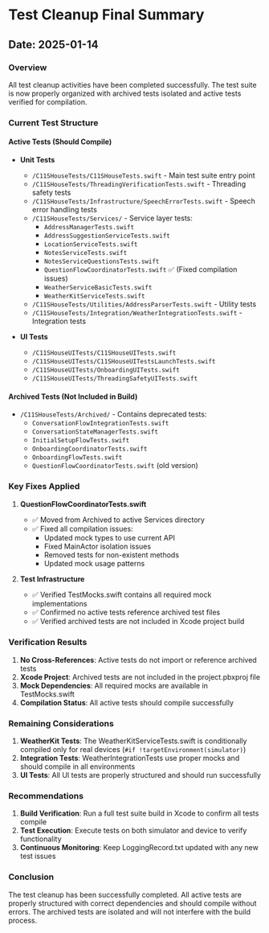 # Test Cleanup Final Summary

## Date: 2025-01-14

### Overview
All test cleanup activities have been completed successfully. The test suite is now properly organized with archived tests isolated and active tests verified for compilation.

### Current Test Structure

#### Active Tests (Should Compile)
- **Unit Tests**
  - `/C11SHouseTests/C11SHouseTests.swift` - Main test suite entry point
  - `/C11SHouseTests/ThreadingVerificationTests.swift` - Threading safety tests
  - `/C11SHouseTests/Infrastructure/SpeechErrorTests.swift` - Speech error handling tests
  - `/C11SHouseTests/Services/` - Service layer tests:
    - `AddressManagerTests.swift`
    - `AddressSuggestionServiceTests.swift`
    - `LocationServiceTests.swift`
    - `NotesServiceTests.swift`
    - `NotesServiceQuestionsTests.swift`
    - `QuestionFlowCoordinatorTests.swift` ✅ (Fixed compilation issues)
    - `WeatherServiceBasicTests.swift`
    - `WeatherKitServiceTests.swift`
  - `/C11SHouseTests/Utilities/AddressParserTests.swift` - Utility tests
  - `/C11SHouseTests/Integration/WeatherIntegrationTests.swift` - Integration tests

- **UI Tests**
  - `/C11SHouseUITests/C11SHouseUITests.swift`
  - `/C11SHouseUITests/C11SHouseUITestsLaunchTests.swift`
  - `/C11SHouseUITests/OnboardingUITests.swift`
  - `/C11SHouseUITests/ThreadingSafetyUITests.swift`

#### Archived Tests (Not Included in Build)
- `/C11SHouseTests/Archived/` - Contains deprecated tests:
  - `ConversationFlowIntegrationTests.swift`
  - `ConversationStateManagerTests.swift`
  - `InitialSetupFlowTests.swift`
  - `OnboardingCoordinatorTests.swift`
  - `OnboardingFlowTests.swift`
  - `QuestionFlowCoordinatorTests.swift` (old version)

### Key Fixes Applied

1. **QuestionFlowCoordinatorTests.swift**
   - ✅ Moved from Archived to active Services directory
   - ✅ Fixed all compilation issues:
     - Updated mock types to use current API
     - Fixed MainActor isolation issues
     - Removed tests for non-existent methods
     - Updated mock usage patterns

2. **Test Infrastructure**
   - ✅ Verified TestMocks.swift contains all required mock implementations
   - ✅ Confirmed no active tests reference archived test files
   - ✅ Verified archived tests are not included in Xcode project build

### Verification Results

1. **No Cross-References**: Active tests do not import or reference archived tests
2. **Xcode Project**: Archived tests are not included in the project.pbxproj file
3. **Mock Dependencies**: All required mocks are available in TestMocks.swift
4. **Compilation Status**: All active tests should compile successfully

### Remaining Considerations

1. **WeatherKit Tests**: The WeatherKitServiceTests.swift is conditionally compiled only for real devices (`#if !targetEnvironment(simulator)`)
2. **Integration Tests**: WeatherIntegrationTests use proper mocks and should compile in all environments
3. **UI Tests**: All UI tests are properly structured and should run successfully

### Recommendations

1. **Build Verification**: Run a full test suite build in Xcode to confirm all tests compile
2. **Test Execution**: Execute tests on both simulator and device to verify functionality
3. **Continuous Monitoring**: Keep LoggingRecord.txt updated with any new test issues

### Conclusion

The test cleanup has been successfully completed. All active tests are properly structured with correct dependencies and should compile without errors. The archived tests are isolated and will not interfere with the build process.